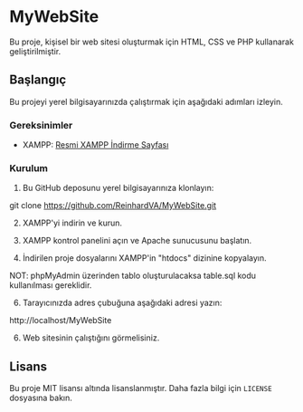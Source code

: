 # MyWebSite

Bu proje, kişisel bir web sitesi oluşturmak için HTML, CSS ve PHP kullanarak geliştirilmiştir.

## Başlangıç

Bu projeyi yerel bilgisayarınızda çalıştırmak için aşağıdaki adımları izleyin.

### Gereksinimler

- XAMPP: [Resmi XAMPP İndirme Sayfası](https://www.apachefriends.org/index.html)

### Kurulum

1. Bu GitHub deposunu yerel bilgisayarınıza klonlayın:

git clone https://github.com/ReinhardVA/MyWebSite.git


2. XAMPP'yi indirin ve kurun.

3. XAMPP kontrol panelini açın ve Apache sunucusunu başlatın.

4. İndirilen proje dosyalarını XAMPP'in "htdocs" dizinine kopyalayın.

NOT: phpMyAdmin üzerinden tablo oluşturulacaksa table.sql kodu kullanılması gereklidir.

6. Tarayıcınızda adres çubuğuna aşağıdaki adresi yazın:

http://localhost/MyWebSite

6. Web sitesinin çalıştığını görmelisiniz.

## Lisans

Bu proje MIT lisansı altında lisanslanmıştır. Daha fazla bilgi için `LICENSE` dosyasına bakın.
